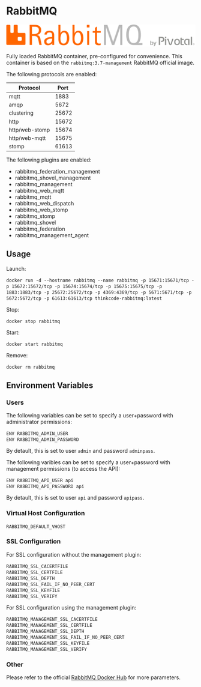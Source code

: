 # RabbitMQ

![RabbitMQ](branding/logo.png)

Fully loaded RabbitMQ container, pre-configured for convenience. This container is based on the ```rabbitmq:3.7-management``` RabbitMQ official image.

The following protocols are enabled:

| Protocol          | Port          |
| ----------------- | ------------- |
| mqtt              |   1883        |
| amqp              |   5672        |
| clustering        |   25672       |
| http              |   15672       |
| http/web-stomp    |   15674       |
| http/web-mqtt     |   15675       |
| stomp             |   61613       |

The following plugins are enabled:
* rabbitmq_federation_management
 * rabbitmq_shovel_management
 * rabbitmq_management
 * rabbitmq_web_mqtt
 * rabbitmq_mqtt
 * rabbitmq_web_dispatch
 * rabbitmq_web_stomp
 * rabbitmq_stomp
 * rabbitmq_shovel
 * rabbitmq_federation
 * rabbitmq_management_agent

 ## Usage

 Launch:
 ```docker
 docker run -d --hostname rabbitmq --name rabbitmq -p 15671:15671/tcp -p 15672:15672/tcp -p 15674:15674/tcp -p 15675:15675/tcp -p 1883:1883/tcp -p 25672:25672/tcp -p 4369:4369/tcp -p 5671:5671/tcp -p 5672:5672/tcp -p 61613:61613/tcp thinkcode-rabbitmq:latest
```

Stop:
```
docker stop rabbitmq
```

Start:
```
docker start rabbitmq
```

Remove:
```
docker rm rabbitmq
```
 ## Environment Variables

 ### Users

The following variables can be set to specify a user+password with administrator permissions:
```
ENV RABBITMQ_ADMIN_USER
ENV RABBITMQ_ADMIN_PASSWORD 
```
By detault, this is set to user ```admin``` and password ```adminpass```.

The following varibles can be set to specify a user+password with management permissions (to access the API):
```
ENV RABBITMQ_API_USER api
ENV RABBITMQ_API_PASSWORD api
```
By detault, this is set to user ```api``` and password ```apipass```.
### Virtual Host Configuration
```
RABBITMQ_DEFAULT_VHOST
```

### SSL Configuration

For SSL configuration without the management plugin:
```
RABBITMQ_SSL_CACERTFILE
RABBITMQ_SSL_CERTFILE
RABBITMQ_SSL_DEPTH
RABBITMQ_SSL_FAIL_IF_NO_PEER_CERT
RABBITMQ_SSL_KEYFILE
RABBITMQ_SSL_VERIFY
```

For SSL configuration using the management plugin:
```
RABBITMQ_MANAGEMENT_SSL_CACERTFILE
RABBITMQ_MANAGEMENT_SSL_CERTFILE
RABBITMQ_MANAGEMENT_SSL_DEPTH
RABBITMQ_MANAGEMENT_SSL_FAIL_IF_NO_PEER_CERT
RABBITMQ_MANAGEMENT_SSL_KEYFILE
RABBITMQ_MANAGEMENT_SSL_VERIFY
```

### Other

Please refer to the official [RabbitMQ Docker Hub](https://hub.docker.com/_/rabbitmq) for more parameters.